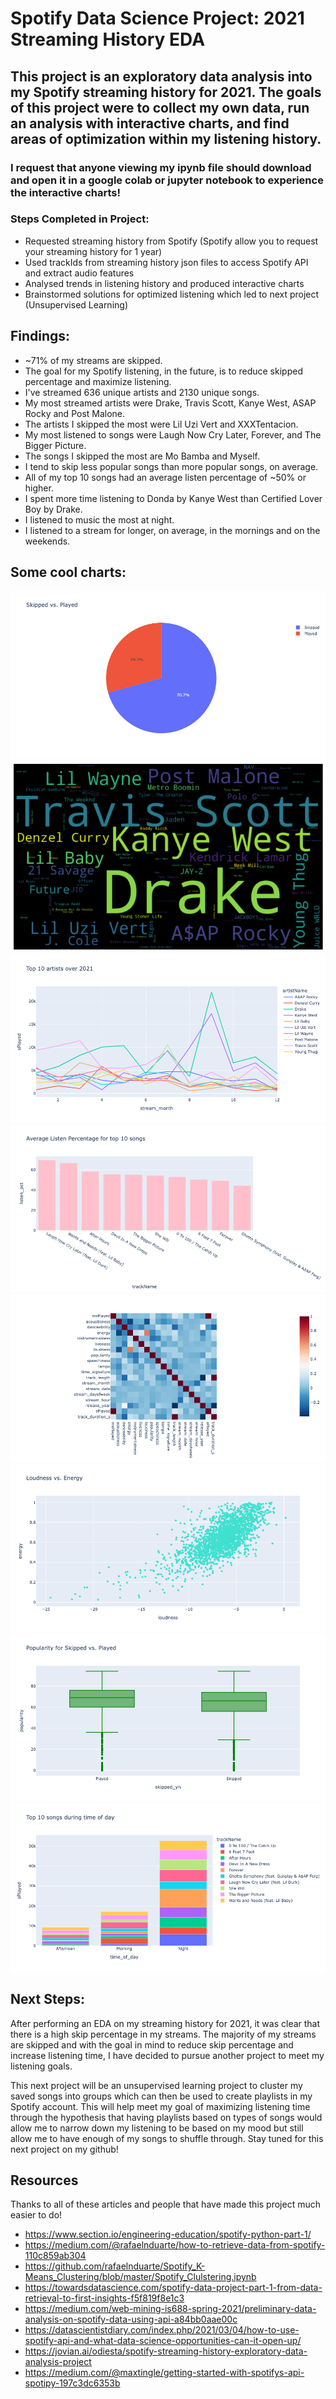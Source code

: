 # Spotify Data Science Project: 2021 Streaming History EDA

## This project is an exploratory data analysis into my Spotify streaming history for 2021. The goals of this project were to collect my own data, run an analysis with interactive charts, and find areas of optimization within my listening history.

### I request that anyone viewing my ipynb file should download and open it in a google colab or jupyter notebook to experience the interactive charts!

### Steps Completed in Project:
- Requested streaming history from Spotify (Spotify allow you to request your streaming history for 1 year)
- Used trackIds from streaming history json files to access Spotify API and extract audio features
- Analysed trends in listening history and produced interactive charts
- Brainstormed solutions for optimized listening which led to next project (Unsupervised Learning)

## Findings:
- ~71% of my streams are skipped.
- The goal for my Spotify listening, in the future, is to reduce skipped percentage and maximize listening.
- I've streamed 636 unique artists and 2130 unique songs.
- My most streamed artists were Drake, Travis Scott, Kanye West, ASAP Rocky and Post Malone.
- The artists I skipped the most were Lil Uzi Vert and XXXTentacion.
- My most listened to songs were Laugh Now Cry Later, Forever, and The Bigger Picture.
- The songs I skipped the most are Mo Bamba and Myself.
- I tend to skip less popular songs than more popular songs, on average.
- All of my top 10 songs had an average listen percentage of ~50% or higher.
- I spent more time listening to Donda by Kanye West than Certified Lover Boy by Drake.
- I listened to music the most at night.
- I listened to a stream for longer, on average, in the mornings and on the weekends.

## Some cool charts:
![Image 1](https://github.com/vravella03/Spotify-Unwrapped/blob/main/readme%20images/newplot.png)
![Image 2](https://github.com/vravella03/Spotify-Unwrapped/blob/main/readme%20images/artist_wc.png)
![Image 3](https://github.com/vravella03/Spotify-Unwrapped/blob/main/readme%20images/newplot%20(1).png)
![Image 4](https://github.com/vravella03/Spotify-Unwrapped/blob/main/readme%20images/newplot%20(2).png)
![Image 5](https://github.com/vravella03/Spotify-Unwrapped/blob/main/readme%20images/newplot%20(3).png)
![Image 6](https://github.com/vravella03/Spotify-Unwrapped/blob/main/readme%20images/newplot%20(4).png)
![Image 7](https://github.com/vravella03/Spotify-Unwrapped/blob/main/readme%20images/newplot%20(5).png)
![Image 8](https://github.com/vravella03/Spotify-Unwrapped/blob/main/readme%20images/newplot%20(6).png)


## Next Steps:
After performing an EDA on my streaming history for 2021, it was clear that there is a high skip percentage in my streams. The majority of my streams are skipped and with the goal in mind to reduce skip percentage and increase listening time, I have decided to pursue another project to meet my listening goals.

This next project will be an unsupervised learning project to cluster my saved songs into groups which can then be used to create playlists in my Spotify account. This will help meet my goal of maximizing listening time through the hypothesis that having playlists based on types of songs would allow me to narrow down my listening to be based on my mood but still allow me to have enough of my songs to shuffle through. Stay tuned for this next project on my github!

## Resources

Thanks to all of these articles and people that have made this project much easier to do!

- https://www.section.io/engineering-education/spotify-python-part-1/
- https://medium.com/@rafaelnduarte/how-to-retrieve-data-from-spotify-110c859ab304
- https://github.com/rafaelnduarte/Spotify_K-Means_Clustering/blob/master/Spotify_Clulstering.ipynb
- https://towardsdatascience.com/spotify-data-project-part-1-from-data-retrieval-to-first-insights-f5f819f8e1c3
- https://medium.com/web-mining-is688-spring-2021/preliminary-data-analysis-on-spotify-data-using-api-a84bb0aae00c
- https://datascientistdiary.com/index.php/2021/03/04/how-to-use-spotify-api-and-what-data-science-opportunities-can-it-open-up/
- https://jovian.ai/odiesta/spotify-streaming-history-exploratory-data-analysis-project
- https://medium.com/@maxtingle/getting-started-with-spotifys-api-spotipy-197c3dc6353b
